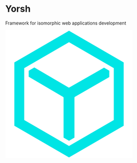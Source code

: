 Yorsh
=====

Framework for isomorphic web applications development

<img src="https://raw.githubusercontent.com/sarkian/yorsh/master/yorsh.svg" alt="Yorsh logo" title="Yorsh logo" />


